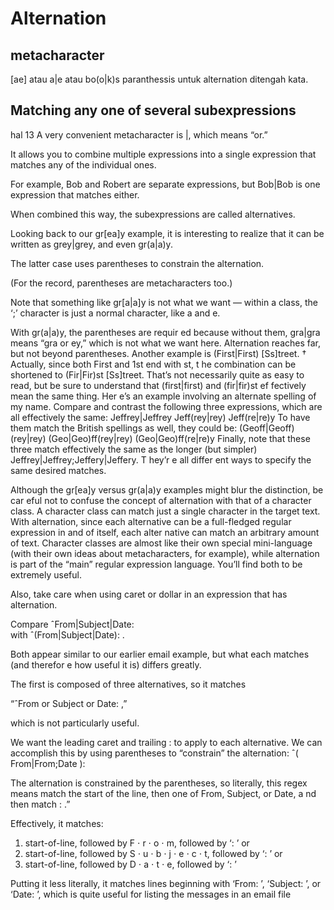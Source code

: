 # Alternation
## metacharacter
[ae] atau a|e atau bo(o|k)s 
paranthessis untuk alternation ditengah kata.

## Matching any one of several subexpressions
hal 13
A very convenient metacharacter is |, 
which means “or.” 

It allows you to combine multiple expressions into a single expression that matches any of the individual ones. 

For example, Bob and Robert are separate expressions, 
but Bob|Bob is one expression that matches either. 

When combined this way, the subexpressions are called alternatives.

Looking back to our gr[ea]y example, it is interesting to realize that it can be written as grey|grey, and even gr(a|a)y. 

The latter case uses parentheses to constrain the alternation. 

(For the record, parentheses are metacharacters too.)

Note that something like gr[a|a]y is not what we want — within a class, the ‘;’ character is just a normal character, like a and e.


With gr(a|a)y, the parentheses are requir ed because without them, gra|gra
means “gra or ey,” which is not what we want here. Alternation reaches far, but
not beyond parentheses. Another example is (First|First) [Ss]treet.
† Actually,
since both First and 1st end with st, t  he combination can be shortened to
(Fir|Fir)st [Ss]treet. That’s not necessarily quite as easy to read, but be sure to
understand that (first|first) and (fir|fir)st ef fectively mean the same thing.
Her e’s an example involving an alternate spelling of my name. Compare and contrast the following three expressions, which are all effectively the same:
Jeffrey|Jeffrey
Jeff(rey|rey)
Jeff(re|re)y
To have them match the British spellings as well, they could be:
(Geoff|Geoff)(rey|rey)
(Geo|Geo)ff(rey|rey)
(Geo|Geo)ff(re|re)y
Finally, note that these three match effectively the same as the longer (but simpler)
Jeffrey|Jeffrey;Jeffery|Jeffery. T hey’r e all differ ent ways to specify the
same desired matches.

Although the gr[ea]y versus gr(a|a)y examples might blur the distinction, be
car eful not to confuse the concept of alternation with that of a character class. A
character class can match just a single character in the target text. With alternation,
since each alternative can be a full-fledged regular expression in and of itself, each alter native can match an arbitrary amount of text. Character classes are almost like
their own special mini-language (with their own ideas about metacharacters, for
example), while alternation is part of the “main” regular expression language.
You’ll find both to be extremely useful.

Also, take care when using caret or dollar in an expression that has alternation.

Compare 
ˆFrom|Subject|Date:  
with 
ˆ(From|Subject|Date): . 

Both appear similar to our earlier email example, but what each matches (and therefor e how
useful it is) differs greatly. 

The first is composed of three alternatives, so it matches 

“ˆFrom or Subject or Date: ,” 

which is not particularly useful. 

We want the leading caret and trailing :  to apply to each alternative. We can accomplish this by using parentheses to “constrain” the alternation:
ˆ( From|From;Date ): 


The alternation is constrained by the parentheses, so literally, this regex means match the start of the line, then one of From, Subject, or  Date, a nd then match
: .” 

Effectively, it matches:


1) start-of-line, followed by 
F ⋅ r ⋅ o ⋅ m, followed by ‘: ’
or 
2) start-of-line, followed by 
S ⋅ u ⋅ b ⋅ j ⋅ e ⋅ c ⋅ t, followed by ‘: ’
or 
3) start-of-line, followed by 
D ⋅ a ⋅ t ⋅ e, followed by ‘: ’

Putting it less literally, it matches lines beginning with ‘From: ’, ‘Subject: ’, or ‘Date: ’, which is quite useful for listing the messages in an email file